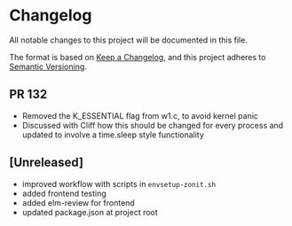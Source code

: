 # Changelog

All notable changes to this project will be documented in this file.

The format is based on [Keep a Changelog](https://keepachangelog.com/en/1.1.0/),
and this project adheres to
[Semantic Versioning](https://semver.org/spec/v2.0.0.html).

## PR 132
- Removed the K_ESSENTIAL flag from w1.c, to avoid kernel panic
- Discussed with Cliff how this should be changed for every process and updated to involve a time.sleep style functionality

## [Unreleased]

- improved workflow with scripts in `envsetup-zonit.sh`
- added frontend testing
- added elm-review for frontend
- updated package.json at project root
